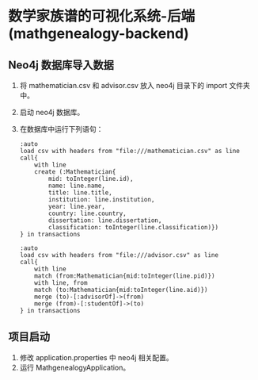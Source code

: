 # 数学家族谱的可视化系统-后端(mathgenealogy-backend)

## Neo4j 数据库导入数据

1. 将 mathematician.csv 和 advisor.csv 放入 neo4j 目录下的 import 文件夹中。
2. 启动 neo4j 数据库。
3. 在数据库中运行下列语句：

   ```cypher
   :auto
   load csv with headers from "file:///mathematician.csv" as line
   call{
       with line
       create (:Mathematician{
           mid: toInteger(line.id),
           name: line.name,
           title: line.title,
           institution: line.institution,
           year: line.year,
           country: line.country,
           dissertation: line.dissertation,
           classification: toInteger(line.classification)})
   } in transactions
   ```

   ```cypher
   :auto
   load csv with headers from "file:///advisor.csv" as line
   call{
       with line
       match (from:Mathematician{mid:toInteger(line.pid)})
       with line, from
       match (to:Mathematician{mid:toInteger(line.aid)})
       merge (to)-[:advisorOf]->(from)
       merge (from)-[:studentOf]->(to)
   } in transactions
   ```

## 项目启动

1. 修改 application.properties 中 neo4j 相关配置。
2. 运行 MathgenealogyApplication。
